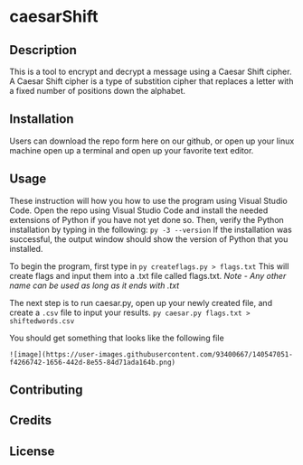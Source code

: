 # caesarShift

## Description
This is a tool to encrypt and decrypt a message using a Caesar Shift cipher.  A Caesar Shift cipher is a type of substition cipher that replaces a letter with a fixed number of positions down the alphabet. 

## Installation
Users can download the repo form here on our github, or open up your linux machine open up a terminal and open up your favorite text editor.

## Usage
These instruction will how you how to use the program using Visual Studio Code.
Open the repo using Visual Studio Code and install the needed extensions of Python if you have not yet done so.
Then, verify the Python installation by typing in the following:
```py -3 --version```
If the installation was successful, the output window should show the version of Python that you installed.

To begin the program, first type in 
```py createflags.py > flags.txt```
This will create flags and input them into a .txt file called flags.txt.
*Note - Any other name can be used as long as it ends with .txt*

The next step is to run caesar.py, open up your newly created file, and create a `.csv` file to input your results.
```py caesar.py flags.txt > shiftedwords.csv```

You should get something that looks like the following file
```
![image](https://user-images.githubusercontent.com/93400667/140547051-f4266742-1656-442d-8e55-84d71ada164b.png)
```

## Contributing

## Credits

## License
